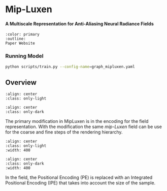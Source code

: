# Mip-Luxen

<h4>A Multiscale Representation for Anti-Aliasing Neural Radiance Fields</h4>

```{button-link} https://jonbarron.info/mipluxen/
:color: primary
:outline:
Paper Website
```

### Running Model

```bash
python scripts/train.py --config-name=graph_mipluxen.yaml
```

## Overview

```{image} imgs/mipluxen/models_mipluxen_pipeline-light.png
:align: center
:class: only-light
```

```{image} imgs/mipluxen/models_mipluxen_pipeline-dark.png
:align: center
:class: only-dark
```

The primary modification in MipLuxen is in the encoding for the field representation. With the modification the same _mip-Luxen_ field can be use for the coarse and fine steps of the rendering hierarchy.

```{image} imgs/mipluxen/models_mipluxen_field-light.png
:align: center
:class: only-light
:width: 400
```

```{image} imgs/mipluxen/models_mipluxen_field-dark.png
:align: center
:class: only-dark
:width: 400
```

In the field, the Positional Encoding (PE) is replaced with an Integrated Positional Encoding (IPE) that takes into account the size of the sample.
